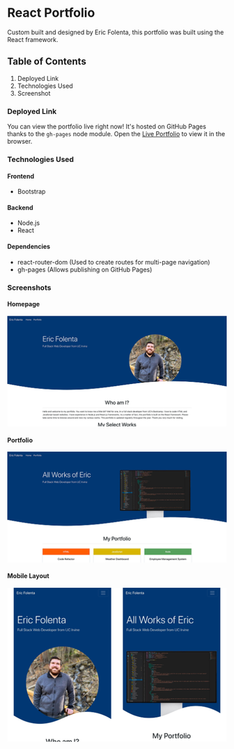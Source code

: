 # React Portfolio

Custom built and designed by Eric Folenta, this portfolio was built using the React framework.

## Table of Contents

1. Deployed Link
2. Technologies Used
3. Screenshot

### Deployed Link

You can view the portfolio live right now! It's hosted on GitHub Pages thanks to the `gh-pages` node module.
Open the [Live Portfolio](https://efolenta.github.io/) to view it in the browser.

### Technologies Used

#### Frontend
- Bootstrap

#### Backend
- Node.js
- React

#### Dependencies
- react-router-dom (Used to create routes for multi-page navigation)
- gh-pages (Allows publishing on GitHub Pages)

### Screenshots

#### Homepage
![Home Page Screenshot](./src/assets/screenshots/home-screenshot.jpg)
#### Portfolio
![Portfolio Page Screenshot](./src/assets/screenshots/portfolio-screenshot.jpg)
#### Mobile Layout
![Mobile Page Screenshot](./src/assets/screenshots/mobile-screenshot.jpg)

